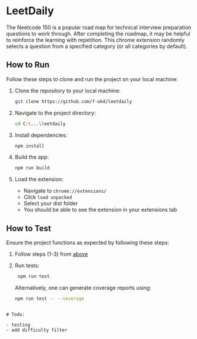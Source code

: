 # LeetDaily

The Neetcode 150 is a popular road map for technical interview preparation questions to work through. After completing the roadmap, it may be helpful to reinforce the learning with repetition. This chrome extension randomly selects a question from a specified category (or all categories by default).

## How to Run

Follow these steps to clone and run the project on your local machine:

1. Clone the repository to your local machine:

   ```bash
   git clone https://github.com/f-okd/leetdaily
   ```

2. Navigate to the project directory:

   ```bash
   cd C:\...\leetdaily
   ```

3. Install dependencies:

   ```bash
   npm install
   ```

4. Build the app:
   ```bash
   npm run build
   ```
5. Load the extension:
   - Navigate to `chrome://extensions/`
   - Click `load unpacked`
   - Select your dist folder
   - You should be able to see the extension in your extensions tab

## How to Test

Ensure the project functions as expected by following these steps:

1. Follow steps (1-3) from [above](#how-to-run)
2. Run tests:
   ```bash
    npm run test
   ```
   Alternatively, one can generate coverage reports using:

   ```bash
   npm run test -- --coverage
   ```

```

# Todo:

- testing
- add difficulty filter
```
